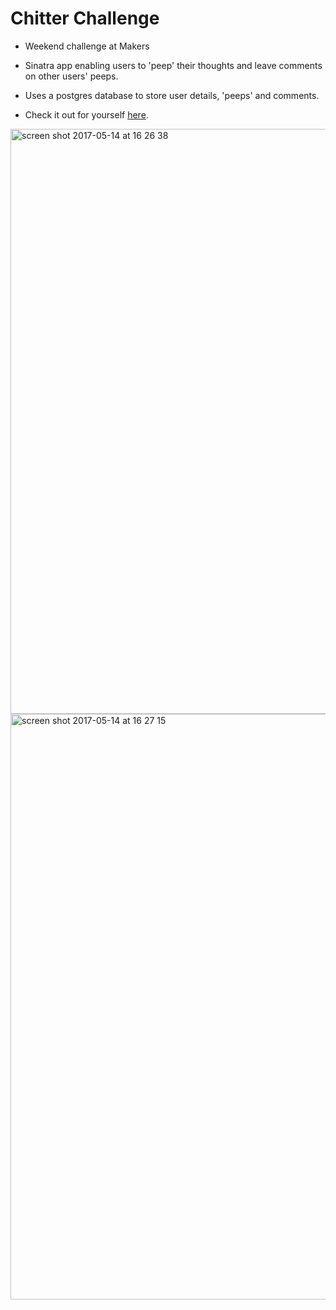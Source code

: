 Chitter Challenge
=================

* Weekend challenge at Makers

* Sinatra app enabling users to 'peep' their thoughts and leave comments on other users' peeps.

* Uses a postgres database to store user details, 'peeps' and comments.

* Check it out for yourself <a href="https://chitter-by-kate.herokuapp.com">here</a>.

<img width="936" alt="screen shot 2017-05-14 at 16 26 38" src="https://cloud.githubusercontent.com/assets/25392162/26035377/f5420066-38c2-11e7-810b-deaa33ec02b9.png">

<img width="937" alt="screen shot 2017-05-14 at 16 27 15" src="https://cloud.githubusercontent.com/assets/25392162/26035378/01e85996-38c3-11e7-8d2e-1388da0978a2.png">
